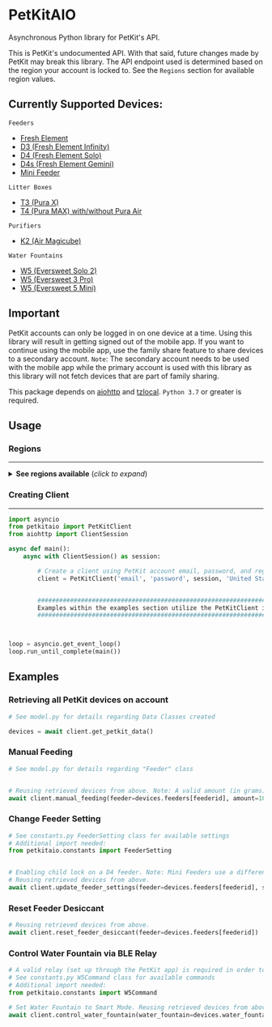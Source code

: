# PetKitAIO

Asynchronous Python library for PetKit's API.

This is PetKit's undocumented API. With that said, future changes made by PetKit may break this library. The API endpoint used is determined based on the region your account is locked to. See the `Regions` section for available region values.

## **Currently Supported Devices**:

`Feeders`
- [Fresh Element](https://petkit.us/products/petkit-element-wi-fi-enabled-smart-pet-food-container-feeder)
- [D3 (Fresh Element Infinity)](https://www.amazon.com/PETKIT-Automatic-Stainless-Programmable-Dispenser/dp/B09JFK8BCQ)
- [D4 (Fresh Element Solo)](https://www.amazon.com/PETKIT-Automatic-Dispenser-Compatible-Freeze-Dried/dp/B09158J9PF/)
- [D4s (Fresh Element Gemini)](https://www.amazon.com/PETKIT-Automatic-Combination-Dispenser-Stainless/dp/B0BF56RTQH)
- [Mini Feeder](https://www.amazon.com/PETKIT-Automatic-Stainless-Indicator-Dispenser-2-8L/dp/B08GS1CPHH/)

`Litter Boxes`
- [T3 (Pura X)](https://www.amazon.com/PETKIT-Self-Cleaning-Scooping-Automatic-Multiple/dp/B08T9CCP1M)
- [T4 (Pura MAX) with/without Pura Air](https://www.amazon.com/PETKIT-Self-Cleaning-Capacity-Multiple-Automatic/dp/B09KC7Q4YF)

`Purifiers`
- [K2 (Air Magicube)](https://www.instachew.com/product-page/petkit-air-magicube-smart-odor-eliminator)

`Water Fountains`
- [W5 (Eversweet Solo 2)](https://www.amazon.com/PETKIT-EVERSWEET-Wireless-Visualization-Dispenser-2L/dp/B0B3RWF653)
- [W5 (Eversweet 3 Pro)](https://www.amazon.com/PETKIT-Wireless-Fountain-Stainless-Dispenser/dp/B09QRH6L3M/)
- [W5 (Eversweet 5 Mini)](https://www.petkit.nl/products/eversweet-5-mini-binnen-2-weken-geleverd)


## Important

PetKit accounts can only be logged in on one device at a time. Using this library will result in getting signed out of the mobile app. If you want to continue using the mobile app, use the family share feature to share devices to a secondary account. `Note`: The secondary account needs to be used with the mobile app while the primary account is used with this library as this library will not fetch devices that are part of family sharing. 


This package depends on [aiohttp](https://docs.aiohttp.org/en/stable/) and [tzlocal](https://pypi.org/project/tzlocal/). `Python 3.7` or greater is required.

## Usage

### Regions
___

<details>
  <summary> <b>See regions available</b> (<i>click to expand</i>)</summary>
  <!---->

| Region                                                |
|-------------------------------------------------------|
| Afghanistan                                           |
| Aland Islands                                         |
| Albania                                               |
| Algeria                                               |
| American Samoa                                        |
| Andorra                                               |
| Angola                                                |
| Anguilla                                              |
| Antarctica                                            |
| Antigua and Barbuda                                   |
| Argentina                                             |
| Armenia                                               |
| Aruba                                                 |
| Australia                                             |
| Austria                                               |
| Azerbaijan                                            |
| Bahamas                                               |
| Bahrain                                               |
| Bangladesh                                            |
| Barbados                                              |
| Belarus                                               |
| Belgium                                               |
| Belize                                                |
| Benin                                                 |
| Bermuda                                               |
| Bhutan                                                |
| Bolivia                                               |
| Bosnia and Herzegovina                                |
| Botswana                                              |
| Bouvet Island                                         |
| Brazil                                                |
| British Indian Ocean Territory                        |
| Brunei Darussalam                                     |
| Bulgaria                                              |
| Burkina Faso                                          |
| Burundi                                               |
| Cambodia                                              |
| Cameroon                                              |
| Canada                                                |
| Cape Verde                                            |
| Cayman Islands                                        |
| Central African Republic                              |
| Chad                                                  |
| Chile                                                 |
| China                                                 |
| Christmas Island                                      |
| Cocos (Keeling) Islands                               |
| Colombia                                              |
| Comoros                                               |
| Congo                                                 |
| Congo (the Democratic Republic of the Congo)          |
| Cook Islands                                          |
| Costa Rica                                            |
| Côte d'Ivoire                                         |
| Croatia                                               |
| Cuba                                                  |
| Cyprus                                                |
| Czech Republic                                        |
| Denmark                                               |
| Djibouti                                              |
| Dominica                                              |
| Dominican Republic                                    |
| Ecuador                                               |
| Egypt                                                 |
| El Salvador                                           |
| Equatorial Guinea                                     |
| Eritrea                                               |
| Estonia                                               |
| Ethiopia                                              |
| Falkland Islands [Malvinas]                           |
| Faroe Islands                                         |
| Fiji                                                  |
| Finland                                               |
| France                                                |
| French Guiana                                         |
| French Polynesia                                      |
| French Southern Territories                           |
| Gabon                                                 |
| Gambia                                                |
| Georgia                                               |
| Germany                                               |
| Ghana                                                 |
| Gibraltar                                             |
| Greece                                                |
| Greenland                                             |
| Grenada                                               |
| Guadeloupe                                            |
| Guam                                                  |
| Guatemala                                             |
| Guernsey                                              |
| Guinea                                                |
| Guinea-Bissau                                         |
| Guyana                                                |
| Haiti                                                 |
| Heard Island and McDonald Islands                     |
| Holy See [Vatican City State]                         |
| Honduras                                              |
| Hong Kong                                             |
| Hungary                                               |
| Iceland                                               |
| India                                                 |
| Indonesia                                             |
| Iran (the Islamic Republic of Iran)                   |
| Iraq                                                  |
| Ireland                                               |
| Isle of Man                                           |
| Israel                                                |
| Italy                                                 |
| Jamaica                                               |
| Japan                                                 |
| Jersey                                                |
| Jordan                                                |
| Kazakhstan                                            |
| Kenya                                                 |
| Kiribati                                              |
| Korea (the Democratic People's Republic of Korea)     |
| Korea (the Republic of Korea)                         |
| Kuwait                                                |
| Kyrgyzstan                                            |
| Lao People's Democratic Republic                      |
| Latvia                                                |
| Lebanon                                               |
| Lesotho                                               |
| Liberia                                               |
| Libyan Arab Jamahiriya                                |
| Liechtenstein                                         |
| Lithuania                                             |
| Luxembourg                                            |
| Macao                                                 |
| Macedonia (the former Yugoslav Republic of Macedonia) |
| Madagascar                                            |
| Malawi                                                |
| Malaysia                                              |
| Maldives                                              |
| Mali                                                  |
| Malta                                                 |
| Marshall Islands                                      |
| Martinique                                            |
| Mauritania                                            |
| Mauritius                                             |
| Mayotte                                               |
| Mexico                                                |
| Micronesia (the Federated States of Micronesia)       |
| Moldova (the Republic of Moldova)                     |
| Monaco                                                |
| Mongolia                                              |
| Montenegro                                            |
| Montserrat                                            |
| Morocco                                               |
| Mozambique                                            |
| Myanmar                                               |
| Namibia                                               |
| Nauru                                                 |
| Nepal                                                 |
| Netherlands                                           |
| Netherlands Antilles                                  |
| New Caledonia                                         |
| New Zealand                                           |
| Nicaragua                                             |
| Niger                                                 |
| Nigeria                                               |
| Niue                                                  |
| Norfolk Island                                        |
| Northern Mariana Islands                              |
| Norway                                                |
| Oman                                                  |
| Pakistan                                              |
| Palau                                                 |
| Palestinian Territory                                 |
| Panama                                                |
| Papua New Guinea                                      |
| Paraguay                                              |
| Peru                                                  |
| Philippines                                           |
| Pitcairn                                              |
| Poland                                                |
| Portugal                                              |
| Puerto Rico                                           |
| Qatar                                                 |
| Réunion                                               |
| Romania                                               |
| Russian Federation                                    |
| Rwanda                                                |
| Saint Helena                                          |
| Saint Kitts and Nevis                                 |
| Saint Lucia                                           |
| Saint Pierre and Miquelon                             |
| Saint Vincent and the Grenadines                      |
| Samoa                                                 |
| San Marino                                            |
| Sao Tome and Principe                                 |
| Saudi Arabia                                          |
| Senegal                                               |
| Serbia                                                |
| Seychelles                                            |
| Sierra Leone                                          |
| Singapore                                             |
| Slovakia                                              |
| Slovenia                                              |
| Solomon Islands                                       |
| Somalia                                               |
| South Africa                                          |
| South Georgia and the South Sandwich Islands          |
| Spain                                                 |
| Sri Lanka                                             |
| Sudan                                                 |
| Suriname                                              |
| Svalbard and Jan Mayen                                |
| Swaziland                                             |
| Sweden                                                |
| Switzerland                                           |
| Syrian Arab Republic                                  |
| Taiwan (Province of China)                            |
| Tajikistan                                            |
| Tanzania,United Republic of                           |
| Thailand                                              |
| Timor-Leste                                           |
| Togo                                                  |
| Tokelau                                               |
| Tonga                                                 |
| Trinidad and Tobago                                   |
| Tunisia                                               |
| Turkey                                                |
| Turkmenistan                                          |
| Turks and Caicos Islands                              |
| Tuvalu                                                |
| Uganda                                                |
| Ukraine                                               |
| United Arab Emirates                                  |
| United Kingdom                                        |
| United States                                         |
| United States Minor Outlying Islands                  |
| Uruguay                                               |
| Uzbekistan                                            |
| Vanuatu                                               |
| Venezuela                                             |
| Viet Nam                                              |
| Virgin Islands (British)                              |
| Virgin Islands (U.S.)                                 |
| Wallis and Futuna                                     |
| Western Sahara                                        |
| Yemen                                                 |
| Zambia                                                |
| Zimbabwe                                              |

</details>

### Creating Client
___

```python
import asyncio
from petkitaio import PetKitClient
from aiohttp import ClientSession

async def main():
    async with ClientSession() as session:

        # Create a client using PetKit account email, password, and region
        client = PetKitClient('email', 'password', session, 'United States')


        ###################################################################################
        Examples within the examples section utilize the PetKitClient instance created above
        ###################################################################################



loop = asyncio.get_event_loop()
loop.run_until_complete(main())
```

## Examples

### Retrieving all PetKit devices on account

```python
# See model.py for details regarding Data Classes created

devices = await client.get_petkit_data()
```

### Manual Feeding
```python
# See model.py for details regarding "Feeder" class


# Reusing retrieved devices from above. Note: A valid amount (in grams) will depend on the capabilities of the feeder.
await client.manual_feeding(feeder=devices.feeders[feederid], amount=10)
```

### Change Feeder Setting
```python
# See constants.py FeederSetting class for available settings
# Additional import needed:
from petkitaio.constants import FeederSetting


# Enabling child lock on a D4 feeder. Note: Mini Feeders use a different setting.
# Reusing retrieved devices from above.
await client.update_feeder_settings(feeder=devices.feeders[feederid], setting=FeederSetting.CHILD_LOCK, value=1)
```

### Reset Feeder Desiccant
```python
# Reusing retrieved devices from above.
await client.reset_feeder_desiccant(feeder=devices.feeders[feederid])
```

### Control Water Fountain via BLE Relay
```python
# A valid relay (set up through the PetKit app) is required in order to send commands to the Eversweet 3 Pro
# See constants.py W5Command class for available commands
# Additional import needed:
from petkitaio.constants import W5Command

# Set Water Fountain to Smart Mode. Reusing retrieved devices from above.
await client.control_water_fountain(water_fountain=devices.water_fountains[water_fountain_id], command=W5Command.SMART)
```
